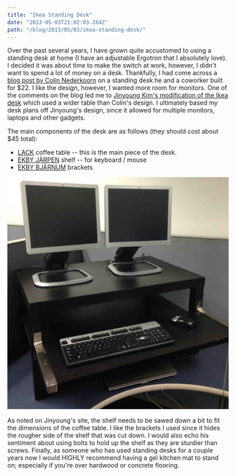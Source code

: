 ```yaml
---
title: "Ikea Standing Desk"
date: "2013-05-03T21:02:03.284Z"
path: "/blog/2013/05/03/ikea-standing-desk/"
---
```


Over the past several years, I have grown quite accustomed to using a standing desk at home (I have an adjustable Ergotron that I absolutely love). I decided it was about time to make the switch at work, however, I didn't want to spend a lot of money on a desk. Thankfully, I had come across a [blog post by Colin Nederkoorn](http://iamnotaprogrammer.com/Ikea-Standing-desk-for-22-dollars.html) on a standing desk he and a coworker built for $22. I like the design, however, I wanted more room for monitors. One of the comments on the blog led me to [Jinyoung Kim's modification of the Ikea desk](http://www.jinyoungkim.com/blog/2012/07/standing-desk/) which used a wider table than Colin's design. I ultimately based my desk plans off Jinyoung's design, since it allowed for multiple monitors, laptops and other gadgets.

The main components of the desk are as follows (they should cost about $45 total):

* [LACK](http://www.ikea.com/us/en/catalog/products/40104294/) coffee table -- this is the main piece of the desk.
* [EKBY JÄRPEN](http://www.ikea.com/us/en/catalog/products/10056987/#/20094347) shelf -- for keyboard / mouse
* [EKBY BJÄRNUM](http://www.ikea.com/us/en/catalog/products/10136135/#/10136135) brackets

<img src="/files/desk-setup.jpg" alt="" />

As noted on Jinyoung's site, the shelf needs to be sawed down a bit to fit the dimensions of the coffee table. I like the brackets I used since it hides the rougher side of the shelf that was cut down. I would also echo his sentiment about using bolts to hold up the shelf as  they are sturdier than screws. Finally, as someone who has used standing desks for a couple years now I would HIGHLY recommend having a gel kitchen mat to stand on; especially if you're over hardwood or concrete flooring.
